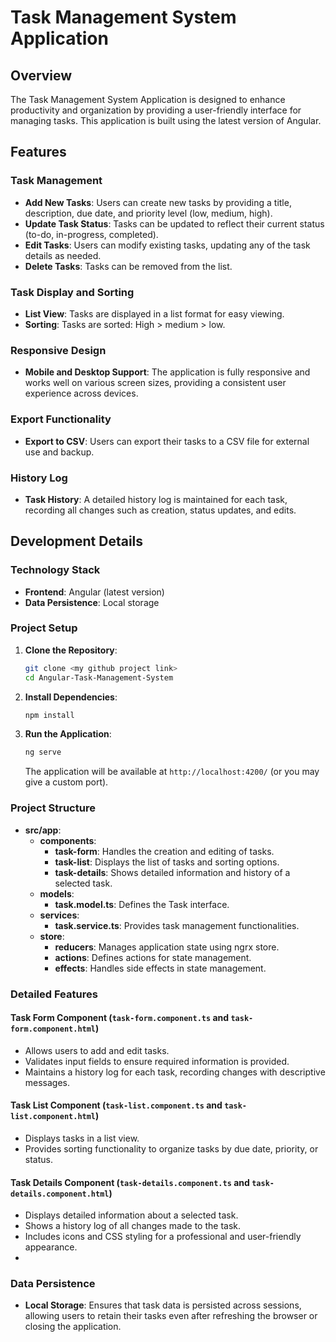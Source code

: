 # Task Management System Application

## Overview

The Task Management System Application is designed to enhance productivity and organization by providing a user-friendly interface for managing tasks. This application is built using the latest version of Angular.

## Features

### Task Management

- **Add New Tasks**: Users can create new tasks by providing a title, description, due date, and priority level (low, medium, high).
- **Update Task Status**: Tasks can be updated to reflect their current status (to-do, in-progress, completed).
- **Edit Tasks**: Users can modify existing tasks, updating any of the task details as needed.
- **Delete Tasks**: Tasks can be removed from the list.

### Task Display and Sorting

- **List View**: Tasks are displayed in a list format for easy viewing.
- **Sorting**: Tasks are sorted: High > medium > low.

### Responsive Design

- **Mobile and Desktop Support**: The application is fully responsive and works well on various screen sizes, providing a consistent user experience across devices.

### Export Functionality

- **Export to CSV**: Users can export their tasks to a CSV file for external use and backup.

### History Log

- **Task History**: A detailed history log is maintained for each task, recording all changes such as creation, status updates, and edits.

## Development Details

### Technology Stack

- **Frontend**: Angular (latest version)
- **Data Persistence**: Local storage

### Project Setup

1. **Clone the Repository**:

   ```bash
   git clone <my github project link>
   cd Angular-Task-Management-System
   ```

2. **Install Dependencies**:

   ```bash
   npm install
   ```

3. **Run the Application**:

   ```bash
   ng serve
   ```

   The application will be available at `http://localhost:4200/` (or you may give a custom port).

### Project Structure

- **src/app**:
  - **components**:
    - **task-form**: Handles the creation and editing of tasks.
    - **task-list**: Displays the list of tasks and sorting options.
    - **task-details**: Shows detailed information and history of a selected task.
  - **models**:
    - **task.model.ts**: Defines the Task interface.
  - **services**:
    - **task.service.ts**: Provides task management functionalities.
  - **store**:
    - **reducers**: Manages application state using ngrx store.
    - **actions**: Defines actions for state management.
    - **effects**: Handles side effects in state management.

### Detailed Features

#### Task Form Component (`task-form.component.ts` and `task-form.component.html`)

- Allows users to add and edit tasks.
- Validates input fields to ensure required information is provided.
- Maintains a history log for each task, recording changes with descriptive messages.

#### Task List Component (`task-list.component.ts` and `task-list.component.html`)

- Displays tasks in a list view.
- Provides sorting functionality to organize tasks by due date, priority, or status.

#### Task Details Component (`task-details.component.ts` and `task-details.component.html`)

- Displays detailed information about a selected task.
- Shows a history log of all changes made to the task.
- Includes icons and CSS styling for a professional and user-friendly appearance.
-

### Data Persistence

- **Local Storage**: Ensures that task data is persisted across sessions, allowing users to retain their tasks even after refreshing the browser or closing the application.
